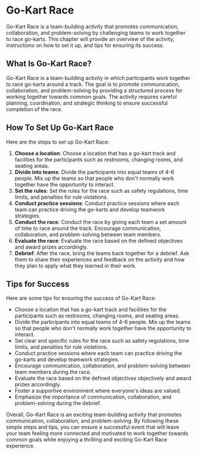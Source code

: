 Go-Kart Race
===============================================

Go-Kart Race is a team-building activity that promotes communication, collaboration, and problem-solving by challenging teams to work together to race go-karts. This chapter will provide an overview of the activity, instructions on how to set it up, and tips for ensuring its success.

What Is Go-Kart Race?
---------------------

Go-Kart Race is a team-building activity in which participants work together to race go-karts around a track. The goal is to promote communication, collaboration, and problem-solving by providing a structured process for working together towards common goals. The activity requires careful planning, coordination, and strategic thinking to ensure successful completion of the race.

How To Set Up Go-Kart Race
--------------------------

Here are the steps to set up Go-Kart Race:

1. **Choose a location**: Choose a location that has a go-kart track and facilities for the participants such as restrooms, changing rooms, and seating areas.
2. **Divide into teams**: Divide the participants into equal teams of 4-6 people. Mix up the teams so that people who don't normally work together have the opportunity to interact.
3. **Set the rules**: Set the rules for the race such as safety regulations, time limits, and penalties for rule violations.
4. **Conduct practice sessions**: Conduct practice sessions where each team can practice driving the go-karts and develop teamwork strategies.
5. **Conduct the race**: Conduct the race by giving each team a set amount of time to race around the track. Encourage communication, collaboration, and problem-solving between team members.
6. **Evaluate the race**: Evaluate the race based on the defined objectives and award prizes accordingly.
7. **Debrief**: After the race, bring the teams back together for a debrief. Ask them to share their experiences and feedback on the activity and how they plan to apply what they learned in their work.

Tips for Success
----------------

Here are some tips for ensuring the success of Go-Kart Race:

* Choose a location that has a go-kart track and facilities for the participants such as restrooms, changing rooms, and seating areas.
* Divide the participants into equal teams of 4-6 people. Mix up the teams so that people who don't normally work together have the opportunity to interact.
* Set clear and specific rules for the race such as safety regulations, time limits, and penalties for rule violations.
* Conduct practice sessions where each team can practice driving the go-karts and develop teamwork strategies.
* Encourage communication, collaboration, and problem-solving between team members during the race.
* Evaluate the race based on the defined objectives objectively and award prizes accordingly.
* Foster a supportive environment where everyone's ideas are valued.
* Emphasize the importance of communication, collaboration, and problem-solving during the debrief.

Overall, Go-Kart Race is an exciting team-building activity that promotes communication, collaboration, and problem-solving. By following these simple steps and tips, you can ensure a successful event that will leave your team feeling more connected and motivated to work together towards common goals while enjoying a thrilling and exciting Go-Kart Race experience.
